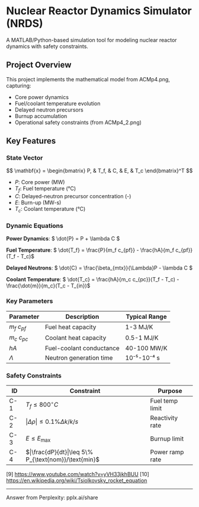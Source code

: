 
# Nuclear Reactor Dynamics Simulator (NRDS)

A MATLAB/Python-based simulation tool for modeling nuclear reactor dynamics with safety constraints.

## Project Overview
This project implements the mathematical model from ACMp4.png, capturing:
- Core power dynamics
- Fuel/coolant temperature evolution
- Delayed neutron precursors
- Burnup accumulation
- Operational safety constraints (from ACMp4_2.png)

## Key Features

### State Vector
$$ \mathbf{x} = \begin{bmatrix}
P, & T_f, & C, & E, & T_c
\end{bmatrix}^T $$
- $P$: Core power (MW)
- $T_f$: Fuel temperature (°C)
- $C$: Delayed-neutron precursor concentration (-)
- $E$: Burn-up (MW-s)
- $T_c$: Coolant temperature (°C)

### Dynamic Equations
**Power Dynamics**:
$ \dot{P} = P + \lambda C $

**Fuel Temperature**:
$ \dot{T_f} = \frac{P}{m_f c_{pf}} - \frac{hA}{m_f c_{pf}}(T_f - T_c)$

**Delayed Neutrons**:
$ \dot{C} = \frac{\beta_{mtx}}{\Lambda}P - \lambda C $

**Coolant Temperature**:
$ \dot{T_c} = \frac{hA}{m_c c_{pc}}(T_f - T_c) - \frac{\dot{m}}{m_c}(T_c - T_{in})$

### Key Parameters
| Parameter | Description | Typical Range |
|-----------|-------------|---------------|
| $m_f$ $c_{pf}$ | Fuel heat capacity | 1-3 MJ/K |
| $m_c$ $c_{pc}$ | Coolant heat capacity | 0.5-1 MJ/K |
| $hA$ | Fuel-coolant conductance | 40-100 MW/K |
| $\Lambda$ | Neutron generation time | 10⁻⁵-10⁻⁴ s |

### Safety Constraints
| ID | Constraint | Purpose |
|----|------------|---------|
| C-1 | $T_f \leq 800^\circ C$ | Fuel temp limit |
| C-2 | $\|\Delta \rho\|\leq 0.1\% \Delta k/k/s$ | Reactivity rate |
| C-3 | $E \leq E_{\text{max}}$ | Burnup limit |
| C-4 | $\|\frac{dP}{dt}\|\leq 5\% P_{\text{nom}}/\text{min}$ | Power ramp rate |
[9] https://www.youtube.com/watch?v=yVH33jkhBUU
[10] https://en.wikipedia.org/wiki/Tsiolkovsky_rocket_equation

---
Answer from Perplexity: pplx.ai/share
